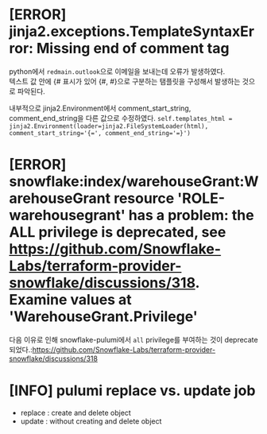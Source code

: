 # [ERROR] jinja2.exceptions.TemplateSyntaxError: Missing end of comment tag
python에서 `redmain.outlook`으로 이메일을 보내는데 오류가 발생하였다.  
텍스트 값 안에 {# 표시가 있어 {#, #}으로 구분하는 탬플릿을 구성해서 발생하는 것으로 파악된다.

내부적으로 jinja2.Environment에서 comment_start_string, comment_end_string을 다른 값으로 수정하였다.
`self.templates_html = jinja2.Environment(loader=jinja2.FileSystemLoader(html), comment_start_string='{=', comment_end_string='=}')`

# [ERROR] snowflake:index/warehouseGrant:WarehouseGrant resource 'ROLE-warehousegrant' has a problem: the ALL privilege is deprecated, see https://github.com/Snowflake-Labs/terraform-provider-snowflake/discussions/318. Examine values at 'WarehouseGrant.Privilege'
다음 이유로 인해 snowflake-pulumi에서 `all` privilege를 부여하는 것이 deprecate되었다.:https://github.com/Snowflake-Labs/terraform-provider-snowflake/discussions/318

# [INFO] pulumi replace vs. update job
- replace : create and delete object
- update : without creating and delete object



